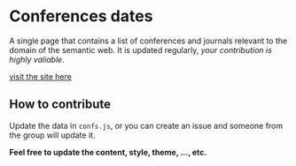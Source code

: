 # Conferences dates
A single page that contains a list of conferences and journals relevant to the domain of the semantic web. It is updated regularly, *your contribution is highly valiable*.

[visit the site here](https://oeg-upm.github.io/confs-info/index.html)

## How to contribute
Update the data in `confs.js`, or you can create an issue and someone 
from the group will update it.


**Feel free to update the content, style, theme, ..., etc.** 